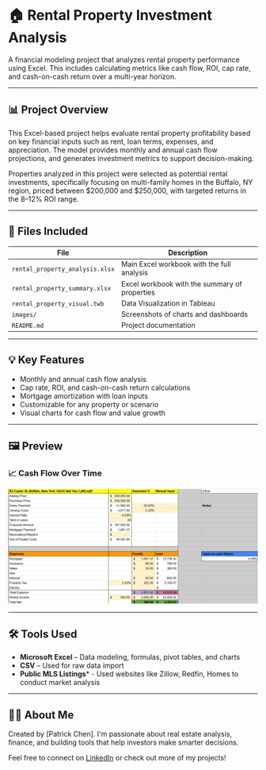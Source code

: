 # 🏠 Rental Property Investment Analysis

A financial modeling project that analyzes rental property performance using Excel. This includes calculating metrics like cash flow, ROI, cap rate, and cash-on-cash return over a multi-year horizon.

---

## 📊 Project Overview

This Excel-based project helps evaluate rental property profitability based on key financial inputs such as rent, loan terms, expenses, and appreciation. The model provides monthly and annual cash flow projections, and generates investment metrics to support decision-making.

Properties analyzed in this project were selected as potential rental investments, specifically focusing on multi-family homes in the Buffalo, NY region, priced between $200,000 and $250,000, with targeted returns in the 8–12% ROI range.

---

## 📂 Files Included

| File | Description |
|------|-------------|
| `rental_property_analysis.xlsx` | Main Excel workbook with the full analysis |
| `rental_property_summary.xlsx` | Excel workbook with the summary of properties |
| `rental_property_visual.twb` | Data Visualization in Tableau |
| `images/` | Screenshots of charts and dashboards |
| `README.md` | Project documentation |

---

## 💡 Key Features

- Monthly and annual cash flow analysis
- Cap rate, ROI, and cash-on-cash return calculations
- Mortgage amortization with loan inputs
- Customizable for any property or scenario
- Visual charts for cash flow and value growth

---

## 🖼️ Preview

### 📈 Cash Flow Over Time
![Cash Flow](rentalpropertyanalysis/images/cashflow-chart.png)

---

## 🛠 Tools Used

- **Microsoft Excel** – Data modeling, formulas, pivot tables, and charts
- **CSV** – Used for raw data import
- **Public MLS Listings*** - Used websites like Zillow, Redfin, Homes to conduct market analysis

---

## 🙋‍♂️ About Me

Created by [Patrick Chen]. I'm passionate about real estate analysis, finance, and building tools that help investors make smarter decisions.

Feel free to connect on [LinkedIn](https://linkedin.com/in/patrick-chen3) or check out more of my projects!

